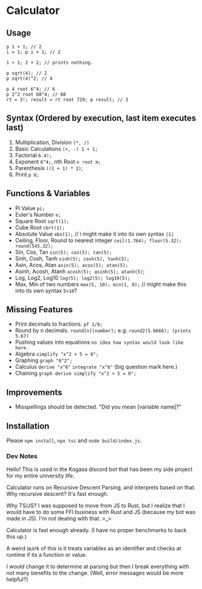 # Calculator

## Usage
```
p 1 + 1; // 2
i = 1; p i + 1; // 2

1 + 1; 2 + 2; // prints nothing.

p sqrt(4); // 2
p sqrt(4)^2; // 4

p 4 root 6^4; // 6
p 2^2 root 68^4; // 68
rt = 3!; result = rt root 729; p result; // 3
```

## Syntax (Ordered by execution, last item executes last)
1. Multiplication, Division `(*, /)`
2. Basic Calculations `(+, -) 1 + 1;`
3. Factorial `6.4!;`
4. Exponent `6^4;`, nth Root `n root m;`
5. Parenthesis `((1 + 1) * 2)`;
6. Print `p 6;`

## Functions & Variables
- Pi Value `pi;`
- Euler's Number `e;`
- Square Root `sqrt(1);`
- Cube Root `cbrt(1);`
- Absolute Value `abs(1);` // i might make it into its own syntax `|1|`
- Ceiling, Floor, Round to nearest integer `ceil(1.764); floor(5.32); round(543.32);`
- Sin, Cos, Tan `sin(5); cos(5); tan(5);`
- Sinh, Cosh, Tanh `sinh(5); cosh(5), tanh(5);`
- Asin, Acos, Atan `asin(5); acos(5); atan(5);`
- Asinh, Acosh, Atanh `acosh(5); asinh(5); atanh(5)`;
- Log, Log2, Log10 `log(5); log2(5); log10(5);`
- Max, Min of two numbers `max(5, 10); min(1, 0);` // might make this into its own syntax `5>10`?

## Missing Features
- Print decimals to fractions. `pf 1/8;`
- Round by n decimals. `round[n](number);` e.g: `round2(5.6666); (prints 5.67)`
- Pushing values into equations `no idea how syntax would look like here.`
- Algebra `simplify "x^2 + 5 = 0";`
- Graphing `graph "6^2";`
- Calculus `derive "x^6"` `integrate "x^6"` (big question mark here.)
- Chaining `graph derive simplify "x^2 + 5 = 0";`

## Improvements
- Misspellings should be detected. "Did you mean [variable name]?"

## Installation
Please `npm install`, `npx tsc` and `node build/index.js`.

### Dev Notes
Hello! This is used in the Kogasa discord bot that has been my side project
for my entire university life.

Calculator runs on Recursive Descent Parsing, and interprets based on that.
Why recursive descent? It's fast enough.

Why TS/JS? I was supposed to move from JS to Rust, but I realize that I would have to
do some FFI business with Rust and JS (because my bot was made in JS). 
I'm not dealing with that. >_>

Calculator is fast enough already. (I have no proper benchmarks to back this up.)


A weird quirk of this is it treats variables as an identifier and checks at runtime if its a function or value.

I *would* change it to determine at parsing but then I break everything with not many benefits to the change.
(Well, error messages would be more helpful?)
